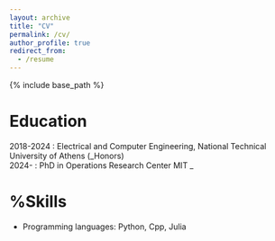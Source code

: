 ```yaml
---
layout: archive
title: "CV"
permalink: /cv/
author_profile: true
redirect_from:
  - /resume
---
```


{% include base_path %}

Education
======
2018-2024 : Electrical and Computer Engineering, National Technical University of Athens (_Honors)  
2024-     : PhD in Operations Research Center MIT
_

  
%Skills
======
* Programming languages: Python, Cpp, Julia
  
